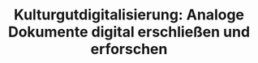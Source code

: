 ---
id: "kulturgutdigitalisierung" # nochmal überlegen
method: "Seminare"
institution: "Fakultät für Geisteswissenschaften"
title: "Kulturgutdigitalisierung: Analoge Dokumente digital erschließen und erforschen"
title_project:
title_short: "Kulturgutdigitalisierung"
period: "Apr 22 ­­- Mar 23 (12 months)"
foerderlinie: "Fachspezifische Data Literacy"
round: "1"
filter: "1"
lecture2go:
uhh_url: "https://www.hcl.uni-hamburg.de/ddlitlab/data-literacy-lehrlabor/erste-foerderrunde/09-kulturgutdigitalisierung.html"
contributors: "Prof. Dr. Julia Nantke, Prof. Dr. Natalia Filatkina"
mentor: "Sandra Bläß, Marie Flüh, Tanja Stevanović, David Maus"
quote: "Den Rahmen für das Lehrprojekt bilden die zunehmende Digitalisierung kulturhistorisch relevanter Dokumente, die veränderten Nutzungsszenarien für digitalisierte Kulturgüter und insgesamt die gestiegene Relevanz der Digitalisierung in heutigen Gesellschaften."
text: |
    ## Das Projekt Kulturgutdigitalisierung

    Das Projekt zielte darauf ab, Studierenden die Arbeitsprozesse zu vermitteln, die mit der Überführung analoger Schriftartefakte in digitale Formate verbunden sind. Dabei wurden einerseits praktische Fertigkeiten in der Text- und Bilddigitalisierung vermittelt und andererseits die notwendigen Übersetzungsprozesse, Nutzungsmöglichkeiten und rechtliche Aspekte, wie beispielsweise Fragen von Urheberrechten, reflektiert. Bei dieser kritischen Reflexion wurde ein Augenmerk auf die Frage gelegt, welche Merkmale analoger Dokumente bei der Digitalisierung verloren gehen, welche Eigenschaften digital (besser) repräsentiert werden können und welche Mehrwerte und Möglichkeiten, aber auch  Herausforderungen dies für eine Nutzung in wissenschaftlicher Forschung und musealer Ausstellung mit sich bringt.

    Für die Umsetzung des Lehrprojekts fand eine Kooperation mit der Staats- und Universitätsbibliothek Hamburg statt. Anhand von handschriftlichen Briefen aus der Zeit um 1900 aus dem Dehmel Archiv und gedruckten mehrsprachigen Fremdsprachenlehrwerken aus der Frühen Neuzeit wurden unterschiedliche Anforderungen und daraus resultierende Vorgehensweisen bei der Digitalisierung besprochen. Die Studierenden arbeiteten dabei mit den analogen Artefakten im Archiv und durchliefen den kompletten Arbeitsablauf von Kulturdigitalisierung bis hin zu einer digitalen Repräsentation in einer virtuellen Umgebung.

    ## Rückblick und Ergebnisse

    Im Rahmen der Lehrveranstaltung haben die Studierenden unterschiedliche Methoden aus dem Großbereich der Digital Humanities kennengelernt. Neben dem praktischen Einsatz stand die Ausbildung eines kritisches Bewusstseins für die Auswirkungen der Digitalisierung auf die Gestalt, Funktion und Nutzung von Gegenständen und Verfahren, mit denen in den Geisteswissenschaften bei der Volltexterschließung von kultur- und wissenschaftshistorisch relevanten Textdokumenten umgegangen wird, im Fokus. Die Studierenden haben gelernt, digitale Methoden reflektiert mit Hinblick auf die spezifischen Anforderungen einer Bearbeitung historischer Kulturgüter einzusetzen.

    ## Tipps von Lehrenden für Lehrende

    Das Projekt war als Kooperationsprojekt zwischen unterschiedlichen Institutionen (UHH und SUB) und Fachrichtungen (Digitale Literaturwissenschaft, Linguistik, Informationswissenschaft) und mit mehreren Lehrpersonen angelegt. Im Rahmen der interdisziplinären Ausrichtung des Seminars hat sich Co-Teaching als gewinnbringendes Lehr-Lehrszenario erwiesen, da gerade technische Anwendungen Microteaching und eine engmaschige Betreuung der Studierenden verlangen, was durch eine einzelne Lehrperson nur schwer zu gewährleisten ist. Darüber hinaus hat sich den Studierenden zufolge der alle Sitzungen begleitende Austausch und Diskurs zwischen Fachwissenschaftler:innen, die unterschiedliche Forschungsschwerpunkte haben, als authentischer und gewinnbringender Einblick in den Wissenschaftsbetrieb erwiesen. Der interdisziplinäre Austausch wurde auch von den Lehrpersonen selbst als anregend empfunden.

image: "https://www.hcl.uni-hamburg.de/18800267/pexels-pixabay-51343-4ba53782a71cef62efcc9946b29787d121f46b13.jpg"
image_credit: "Pexels"
link_external:
stine: "WiSe 2022/23: Seminar & Übung https://www.stine.uni-hamburg.de/scripts/mgrqispi.dll?APPNAME=CampusNet&PRGNAME=COURSEDETAILS&ARGUMENTS=-N000000000000001,-N000605,-N0,-N383364321448782,-N383364321435783,-N0,-N0,-N3,-ARgHavuVAmBAQRzotYze6mfZb7ZWZeYHoHqHs3zwVvfZwxBWCPdLpxSlA4MUvWgpbVfm-cqoxVWijQBol7ZRx7ZHCH-mmWMoWQuKAPUWYWNRKxNP9mzWICQLgmjKsVMWxQMUkPzDNxWUdONWHcNHpxYnAVY5PO-L84uLd3YWHmDwz4YG-4BRzWZKgHg56WYAbRuKtfYP5RootcMDdP-pLHdW67NPIVjHL3Wp87qajxWRwOIHeeNAPeDo3cZKW4z5zWULhxWRFHNRW4zwlfuUFRQRgWU5wVgeZcQUXcdo6mkZUP-o7HdZq7fAIONmZvIPbeW7-HBUzVMLQrMWD7fH9eqLgmfZ5VdKw7qcAcfK6QfUIcYRUfWU8QdGBxqZ6QQL5WMPDvUUwxNlwv-iNPNHqmWRkOZH3eUoxcBKX7jpgfgo9vZ56OBLeRdRuVD6wQjH9vYRMQSogxSoueQogPucFrUl-eDWv3uoqQQpWVZmFfNHvvWaARqWIvuU5xjfjPWa64B2FHWosVfKfvgphOMUtQdUKvD5jHgU9mBldRZpueZPEmQU6vZPXRN58cu79cffw3QWAW-H6VULd4Y5yHIojPBP5QWoBrDBjeZHEPQooPIpef-Hg3fKaeDV64D5EQN5WYSp9QDeFcdKwHYW7cdVNRIogrqwL3zLp3SVjrgRFH-fdeuaNWdAkVf6H4IPfPDHJeYyNOfAveYB6HNejeN5bHfRoR-WIxYwCVqoxmN50HDHteZedQfA3YYyFefldvYwl, https://www.stine.uni-hamburg.de/scripts/mgrqispi.dll?APPNAME=CampusNet&PRGNAME=COURSEDETAILS&ARGUMENTS=-N000000000000001,-N000605,-N0,-N383364396653941,-N383364396694942,-N0,-N0,-N3,-ARgHavuVAmBAQRzotYze6mfZb7ZWZeYHoHqHs3zwVvfZwxBWCPdLpxSlA4MUvWgpbVfm-cqoxVWijQBol7ZRx7ZHCH-mmWMoWQuKAPUWYWNRKxNP9mzWICQLgmjKsVMWxQMUkPzDNxWUdONWHcNHpxYnAVY5PO-L84uLd3YWHmDwz4YG-4BRzWZKgHg56WYAbRuKtfYP5RootcMDdP-pLHdW67NPIVjHL3Wp87qajxWRwOIHeeNAPeDo3cZKW4z5zWULhxWRFHNRW4zwlfuUFRQRgWU5wVgeZcQUXcdo6mkZUP-o7HdZq7fAIONmZvIPbeW7-HBUzVMLQrMWD7fH9eqLgmfZ5VdKw7qcAcfK6QfUIcYRUfWU8QdGBxqZ6QQL5WMPDvUUwxNlwv-iNPNHqmWRkOZH3eUoxcBKX7jpgfgo9vZ56OBLeRdRuVD6wQjH9vYRMQSogxSoueQogPucFrUl-eDWv3uoqQQpWVZmFfNHvvWaARqWIvuU5xjfjPWa64B2FHWosVfKfvgphOMUtQdUKvD5jHgU9mBldRZpueZPEmQU6vZPXRN58cu79cffw3QWAW-H6VULd4Y5yHIojPBP5QWoBrDBjeZHEPQooPIpef-Hg3fKaeDV64D5EQN5WYSp9QDeFcdKwHYW7cdVNRIogrqwL3zLp3SVjrgRFH-fdeuaNWdAkVf6H4IPfPDHJeYyNOfAveYB6HNejeN5bHfRoR-WIxYwCVqoxmN50HDHteZedQfA3YYyFefldvYwl"
---
